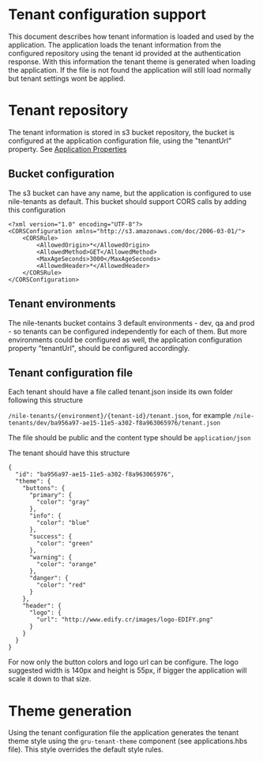 Tenant configuration support
============================
This document describes how tenant information is loaded and used by the application. The application loads the tenant information from the configured repository 
using the tenant id provided at the authentication response. With this information the tenant theme is generated when loading the application. 
If the file is not found the application will still load normally but tenant settings wont be applied.


# Tenant repository
The tenant information is stored in s3 bucket repository, the bucket is configured at the application configuration file, using the "tenantUrl" property. 
See [Application Properties](application-properties.md)

## Bucket configuration
The s3 bucket can have any name, but the application is configured to use nile-tenants as default. 
This bucket should support CORS calls by adding this configuration
```
<?xml version="1.0" encoding="UTF-8"?>
<CORSConfiguration xmlns="http://s3.amazonaws.com/doc/2006-03-01/">
    <CORSRule>
        <AllowedOrigin>*</AllowedOrigin>
        <AllowedMethod>GET</AllowedMethod>
        <MaxAgeSeconds>3000</MaxAgeSeconds>
        <AllowedHeader>*</AllowedHeader>
    </CORSRule>
</CORSConfiguration>
```

## Tenant environments
The nile-tenants bucket contains 3 default environments - dev, qa and prod - so tenants can be configured independently for each of them.
But more environments could be configured as well, the application configuration property "tenantUrl", should be configured accordingly.

## Tenant configuration file
Each tenant should have a file called tenant.json inside its own folder following this structure

`/nile-tenants/{environment}/{tenant-id}/tenant.json`, for example `/nile-tenants/dev/ba956a97-ae15-11e5-a302-f8a963065976/tenant.json`

The file should be public and the content type should be `application/json`

The tenant should have this structure

```
{
  "id": "ba956a97-ae15-11e5-a302-f8a963065976",
  "theme": {
    "buttons": {
      "primary": {
        "color": "gray"
      },
      "info": {
        "color": "blue"
      },
      "success": {
        "color": "green"
      },
      "warning": {
        "color": "orange"
      },
      "danger": {
        "color": "red"
      }
    },
    "header": {
      "logo": {
        "url": "http://www.edify.cr/images/logo-EDIFY.png"
      }
    }
  }
}
```

For now only the button colors and logo url can be configure.
The logo suggested width is 140px and height is 55px, if bigger the application will scale it down to that size.


# Theme generation
Using the tenant configuration file the application generates the tenant theme style using the `gru-tenant-theme` component (see applications.hbs file). This style overrides the default style rules.
